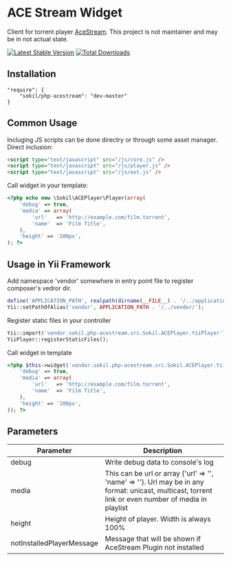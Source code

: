 ACE Stream Widget
=================

Client for torrent player [AceStream](http://www.acestream.org/en/). This project is not maintainer and may be in not actual state.

[![Latest Stable Version](https://poser.pugx.org/sokil/php-acestream/v/stable.png)](https://packagist.org/packages/sokil/php-acestream)
[![Total Downloads](http://img.shields.io/packagist/dt/sokil/php-acestream.svg)](https://packagist.org/packages/sokil/php-acestream)

Installation
------------
```
"require": {
    "sokil/php-acestream": "dev-master"
}
```

Common Usage
------------

Incluging JS scripts can be done directry or through some asset manager. Direct inclusion:
```html
<script type="text/javascript" src="/js/core.js" />
<script type="text/javascript" src="/js/player.js" />
<script type="text/javascript" src="/js/ext.js" />
```

Call widget in your template:
```php
<?php echo new \Sokil\ACEPlayer\Player(array(
    'debug' => true,
    'media' => array(
        'url'   => 'http://example.com/film.torrent',
        'name'  => 'Film Title',
    ),
    'height' => '200px',
); ?>
```

Usage in Yii Framework
----------------------

Add namespace 'vendor' somewhere in entry point file to register composer's vedror dir.
```php
define('APPLICATION_PATH', realpath(dirname(__FILE__) . '/../application'));
Yii::setPathOfAlias('vendor', APPLICATION_PATH . '/../vendor/');
```

Register static files in your controller
```php
Yii::import('vendor.sokil.php-acestream.src.Sokil.ACEPlayer.YiiPlayer');
YiiPlayer::registerStaticFiles();
```

Call widget in template
```php
<?php $this->widget('vendor.sokil.php-acestream.src.Sokil.ACEPlayer.YiiPlayer', array(
    'debug' => true,
    'media' => array(
        'url'   => 'http://example.com/film.torrent',
        'name'  => 'Film Title',
    ),
    'height' => '200px',
)); ?>
```

Parameters
----------
Parameter|Description
---------|-----------
debug    | Write debug data to console's log
media    | This can be url or array {'url' => '', 'name' => ''}. Url may be in any format: unicast, multicast, torrent link or even number of media in playlist
height   | Height of player. Width is always 100%
notInstalledPlayerMessage | Message that will be shown if AceStream Plugin not installed
